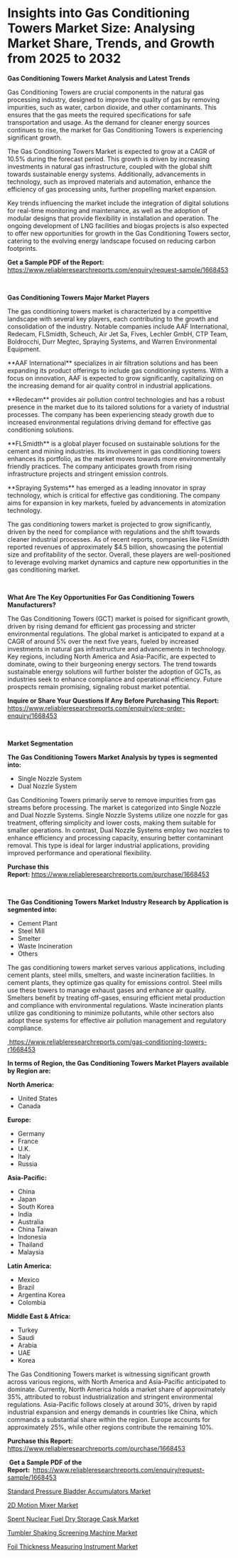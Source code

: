 <p><h1>Insights into Gas Conditioning Towers Market Size: Analysing Market Share, Trends, and Growth from 2025 to 2032</h1></p><p><strong>Gas Conditioning Towers Market Analysis and Latest Trends</strong></p>
<p><p>Gas Conditioning Towers are crucial components in the natural gas processing industry, designed to improve the quality of gas by removing impurities, such as water, carbon dioxide, and other contaminants. This ensures that the gas meets the required specifications for safe transportation and usage. As the demand for cleaner energy sources continues to rise, the market for Gas Conditioning Towers is experiencing significant growth.</p><p>The Gas Conditioning Towers Market is expected to grow at a CAGR of 10.5% during the forecast period. This growth is driven by increasing investments in natural gas infrastructure, coupled with the global shift towards sustainable energy systems. Additionally, advancements in technology, such as improved materials and automation, enhance the efficiency of gas processing units, further propelling market expansion.</p><p>Key trends influencing the market include the integration of digital solutions for real-time monitoring and maintenance, as well as the adoption of modular designs that provide flexibility in installation and operation. The ongoing development of LNG facilities and biogas projects is also expected to offer new opportunities for growth in the Gas Conditioning Towers sector, catering to the evolving energy landscape focused on reducing carbon footprints.</p></p>
<p><strong>Get a Sample PDF of the Report:&nbsp;</strong> <a href="https://www.reliableresearchreports.com/enquiry/request-sample/1668453?utm_campaign=32&utm_medium=2&utm_source=Github&utm_content=ia&utm_term=02032025&utm_id=gas-conditioning-towers">https://www.reliableresearchreports.com/enquiry/request-sample/1668453</a></p>
<p>&nbsp;</p>
<p><strong>Gas Conditioning Towers Major Market Players</strong></p>
<p><p>The gas conditioning towers market is characterized by a competitive landscape with several key players, each contributing to the growth and consolidation of the industry. Notable companies include AAF International, Redecam, FLSmidth, Scheuch, Air Jet Sa, Fives, Lechler GmbH, CTP Team, Boldrocchi, Durr Megtec, Spraying Systems, and Warren Environmental Equipment.</p><p>**AAF International** specializes in air filtration solutions and has been expanding its product offerings to include gas conditioning systems. With a focus on innovation, AAF is expected to grow significantly, capitalizing on the increasing demand for air quality control in industrial applications.</p><p>**Redecam** provides air pollution control technologies and has a robust presence in the market due to its tailored solutions for a variety of industrial processes. The company has been experiencing steady growth due to increased environmental regulations driving demand for effective gas conditioning solutions.</p><p>**FLSmidth** is a global player focused on sustainable solutions for the cement and mining industries. Its involvement in gas conditioning towers enhances its portfolio, as the market moves towards more environmentally friendly practices. The company anticipates growth from rising infrastructure projects and stringent emission controls.</p><p>**Spraying Systems** has emerged as a leading innovator in spray technology, which is critical for effective gas conditioning. The company aims for expansion in key markets, fueled by advancements in atomization technology.</p><p>The gas conditioning towers market is projected to grow significantly, driven by the need for compliance with regulations and the shift towards cleaner industrial processes. As of recent reports, companies like FLSmidth reported revenues of approximately $4.5 billion, showcasing the potential size and profitability of the sector. Overall, these players are well-positioned to leverage evolving market dynamics and capture new opportunities in the gas conditioning market.</p></p>
<p>&nbsp;</p>
<p><strong>What Are The Key Opportunities For Gas Conditioning Towers Manufacturers?</strong></p>
<p><p>The Gas Conditioning Towers (GCT) market is poised for significant growth, driven by rising demand for efficient gas processing and stricter environmental regulations. The global market is anticipated to expand at a CAGR of around 5% over the next five years, fueled by increased investments in natural gas infrastructure and advancements in technology. Key regions, including North America and Asia-Pacific, are expected to dominate, owing to their burgeoning energy sectors. The trend towards sustainable energy solutions will further bolster the adoption of GCTs, as industries seek to enhance compliance and operational efficiency. Future prospects remain promising, signaling robust market potential.</p></p>
<p><strong>Inquire or Share Your Questions If Any Before Purchasing This Report:</strong> <a href="https://www.reliableresearchreports.com/enquiry/pre-order-enquiry/1668453?utm_campaign=32&utm_medium=2&utm_source=Github&utm_content=ia&utm_term=02032025&utm_id=gas-conditioning-towers">https://www.reliableresearchreports.com/enquiry/pre-order-enquiry/1668453</a></p>
<p>&nbsp;</p>
<p><strong>Market Segmentation</strong></p>
<p><strong>The Gas Conditioning Towers Market Analysis by types is segmented into:</strong></p>
<p><ul><li>Single Nozzle System</li><li>Dual Nozzle System</li></ul></p>
<p><p>Gas Conditioning Towers primarily serve to remove impurities from gas streams before processing. The market is categorized into Single Nozzle and Dual Nozzle Systems. Single Nozzle Systems utilize one nozzle for gas treatment, offering simplicity and lower costs, making them suitable for smaller operations. In contrast, Dual Nozzle Systems employ two nozzles to enhance efficiency and processing capacity, ensuring better contaminant removal. This type is ideal for larger industrial applications, providing improved performance and operational flexibility.</p></p>
<p><strong>Purchase this Report:&nbsp;</strong><a href="https://www.reliableresearchreports.com/purchase/1668453?utm_campaign=32&utm_medium=2&utm_source=Github&utm_content=ia&utm_term=02032025&utm_id=gas-conditioning-towers">https://www.reliableresearchreports.com/purchase/1668453</a></p>
<p>&nbsp;</p>
<p><strong>The Gas Conditioning Towers Market Industry Research by Application is segmented into:</strong></p>
<p><ul><li>Cement Plant</li><li>Steel Mill</li><li>Smelter</li><li>Waste Incineration</li><li>Others</li></ul></p>
<p><p>The gas conditioning towers market serves various applications, including cement plants, steel mills, smelters, and waste incineration facilities. In cement plants, they optimize gas quality for emissions control. Steel mills use these towers to manage exhaust gases and enhance air quality. Smelters benefit by treating off-gases, ensuring efficient metal production and compliance with environmental regulations. Waste incineration plants utilize gas conditioning to minimize pollutants, while other sectors also adopt these systems for effective air pollution management and regulatory compliance.</p></p>
<p><a href="https://www.reliableresearchreports.com/gas-conditioning-towers-r1668453?utm_campaign=32&utm_medium=2&utm_source=Github&utm_content=ia&utm_term=02032025&utm_id=gas-conditioning-towers">&nbsp;https://www.reliableresearchreports.com/gas-conditioning-towers-r1668453</a></p>
<p><strong>In terms of Region, the Gas Conditioning Towers Market Players available by Region are:</strong></p>
<p>
    <p> <strong> North America: </strong>
        <ul>
            <li>United States</li>
            <li>Canada</li>
        </ul>
        </p> 
    <p> <strong> Europe: </strong>
        <ul>
            <li>Germany</li>
            <li>France</li>
            <li>U.K.</li>
            <li>Italy</li>
            <li>Russia</li>
        </ul>
        </p> 
    <p> <strong> Asia-Pacific: </strong>
        <ul>
            <li>China</li>
            <li>Japan</li>
            <li>South Korea</li>
            <li>India</li>
            <li>Australia</li>
            <li>China Taiwan</li>
            <li>Indonesia</li>
            <li>Thailand</li>
            <li>Malaysia</li>
        </ul>
        </p> 
    <p> <strong> Latin America: </strong>
        <ul>
            <li>Mexico</li>
            <li>Brazil</li>
            <li>Argentina Korea</li>
            <li>Colombia</li>
        </ul>
        </p> 
    <p> <strong> Middle East & Africa: </strong>
        <ul>
            <li>Turkey</li>
            <li>Saudi</li>
            <li>Arabia</li>
            <li>UAE</li>
            <li>Korea</li>
        </ul>
    </p>
    </p>
<p><p>The Gas Conditioning Towers market is witnessing significant growth across various regions, with North America and Asia-Pacific anticipated to dominate. Currently, North America holds a market share of approximately 35%, attributed to robust industrialization and stringent environmental regulations. Asia-Pacific follows closely at around 30%, driven by rapid industrial expansion and energy demands in countries like China, which commands a substantial share within the region. Europe accounts for approximately 25%, while other regions contribute the remaining 10%.</p></p>
<p><strong>Purchase this Report: </strong><a href="https://www.reliableresearchreports.com/purchase/1668453?utm_campaign=32&utm_medium=2&utm_source=Github&utm_content=ia&utm_term=02032025&utm_id=gas-conditioning-towers">https://www.reliableresearchreports.com/purchase/1668453</a></p>
<p>&nbsp;<strong>Get a Sample PDF of the Report:&nbsp;&nbsp;</strong><a href="https://www.reliableresearchreports.com/enquiry/request-sample/1668453?utm_campaign=32&utm_medium=2&utm_source=Github&utm_content=ia&utm_term=02032025&utm_id=gas-conditioning-towers">https://www.reliableresearchreports.com/enquiry/request-sample/1668453</a></p>
<p><strong></strong></p>
<p><p><a href="https://github.com/lynlynyusay/Market-Research-Report-List-1/blob/main/standard-pressure-bladder-accumulators-market.md?utm_campaign=32&utm_medium=2&utm_source=Github&utm_content=ia&utm_term=02032025&utm_id=gas-conditioning-towers">Standard Pressure Bladder Accumulators Market</a></p><p><a href="https://github.com/storcweithzg/Market-Research-Report-List-1/blob/main/2d-motion-mixer-market.md?utm_campaign=32&utm_medium=2&utm_source=Github&utm_content=ia&utm_term=02032025&utm_id=gas-conditioning-towers">2D Motion Mixer Market</a></p><p><a href="https://github.com/spoorsusama/Market-Research-Report-List-1/blob/main/spent-nuclear-fuel-dry-storage-cask-market.md?utm_campaign=32&utm_medium=2&utm_source=Github&utm_content=ia&utm_term=02032025&utm_id=gas-conditioning-towers">Spent Nuclear Fuel Dry Storage Cask Market</a></p><p><a href="https://github.com/azorrotutus/Market-Research-Report-List-1/blob/main/tumbler-shaking-screening-machine-market.md?utm_campaign=32&utm_medium=2&utm_source=Github&utm_content=ia&utm_term=02032025&utm_id=gas-conditioning-towers">Tumbler Shaking Screening Machine Market</a></p><p><a href="https://github.com/balapopepi/Market-Research-Report-List-1/blob/main/foil-thickness-measuring-instrument-market.md?utm_campaign=32&utm_medium=2&utm_source=Github&utm_content=ia&utm_term=02032025&utm_id=gas-conditioning-towers">Foil Thickness Measuring Instrument Market</a></p></p>